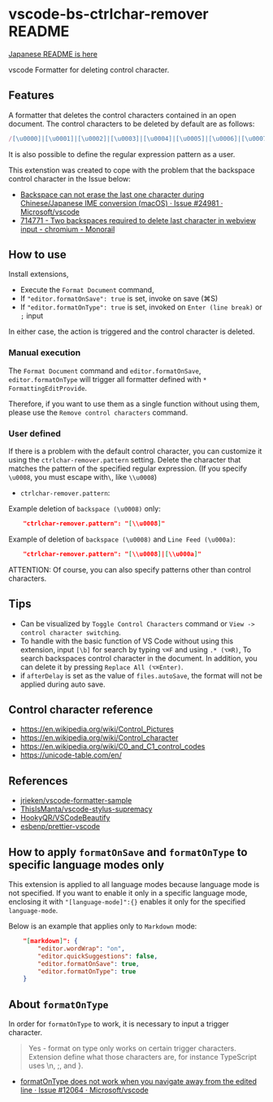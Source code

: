 # vscode-bs-ctrlchar-remover README

[Japanese README is here](https://github.com/satokaz/vscode-bs-ctrlchar-remover/blob/master/README_ja.md)



vscode Formatter for deleting control character.

## Features

A formatter that deletes the control characters contained in an open document. The control characters to be deleted by default are as follows:

```typescript
/[\u0000]|[\u0001]|[\u0002]|[\u0003]|[\u0004]|[\u0005]|[\u0006]|[\u0007]|[\u0008]|[\u000b]|[\u000c]|[\u000d]|[\u000e]|[\u000f]|[\u0010]|[\u0011]|[\u0012]|[\u0013]|[\u0014]|[\u0015]|[\u0016]|[\u0017]|[\u0018]|[\u0019]|[\u001a]|[\u001b]|[\u001c]|[\u001d]|[\u001e]|[\u001f]|[\u001c]|[\u007f]/gm
```

It is also possible to define the regular expression pattern as a user.

This extenstion was created to cope with the problem that the backspace control character in the Issue below:

* [Backspace can not erase the last one character during Chinese/Japanese IME conversion (macOS) · Issue #24981 · Microsoft/vscode](https://github.com/Microsoft/vscode/issues/24981)
* [714771 - Two backspaces required to delete last character in webview input -  chromium - Monorail](https://bugs.chromium.org/p/chromium/issues/detail?id=714771)

## How to use

Install extensions,

* Execute the `Format Document` command,
* If `"editor.formatOnSave": true` is set, invoke on save (⌘S)
* If `"editor.formatOnType": true` is set, invoked on `Enter (line break)` or `;` input

In either case, the action is triggered and the control character is deleted.

### Manual execution

The `Format Document` command and `editor.formatOnSave`, `editor.formatOnType` will trigger all formatter defined with `* FormattingEditProvide`.

Therefore, if you want to use them as a single function without using them, please use the `Remove control characters` command.

### User defined

If there is a problem with the default control character, you can customize it using the `ctrlchar-remover.pattern` setting.
Delete the character that matches the pattern of the specified regular expression. (If you specify `\u0008`, you must escape with`\`, like `\\u0008`)

* `ctrlchar-remover.pattern`: 

Example deletion of `backspace (\u0008)` only:

```json
    "ctrlchar-remover.pattern": "[\\u0008]"
```

Example of deletion of `backspace (\u0008)` and `Line Feed (\u000a)`:

```json
    "ctrlchar-remover.pattern": "[\\u0008]|[\\u000a]"
```

ATTENTION: Of course, you can also specify patterns other than control characters.


## Tips

* Can be visualized by `Toggle Control Characters` command or `View -> control character switching`.
* To handle with the basic function of VS Code without using this extension, input `[\b]` for search by typing `⌥⌘F` and using `.* (⌥⌘R)`, To search backspaces control character in the document. In addition, you can delete it by pressing `Replace All (⌥⌘Enter)`.
* if `afterDelay` is set as the value of `files.autoSave`, the format will not be applied during auto save.

## Control character reference

* https://en.wikipedia.org/wiki/Control_Pictures
* https://en.wikipedia.org/wiki/Control_character
* https://en.wikipedia.org/wiki/C0_and_C1_control_codes
* https://unicode-table.com/en/

## References

* [jrieken/vscode-formatter-sample](https://github.com/jrieken/vscode-formatter-sample)
* [ThisIsManta/vscode-stylus-supremacy](https://github.com/ThisIsManta/vscode-stylus-supremacy)
* [HookyQR/VSCodeBeautify](https://github.com/HookyQR/VSCodeBeautify)
* [esbenp/prettier-vscode](https://github.com/esbenp/prettier-vscode)

## How to apply `formatOnSave` and `formatOnType` to specific language modes only

This extension is applied to all language modes because language mode is not specified.
If you want to enable it only in a specific language mode, enclosing it with `"[language-mode]":{}` enables it only for the specified `language-mode`.

Below is an example that applies only to `Markdown` mode:

```json
    "[markdown]": {
        "editor.wordWrap": "on",
        "editor.quickSuggestions": false,
        "editor.formatOnSave": true,
        "editor.formatOnType": true
    }
```

## About `formatOnType` 

In order for `formatOnType` to work, it is necessary to input a trigger character.

> Yes - format on type only works on certain trigger characters. Extension define what those characters are, for instance TypeScript uses \n, ;, and }.

* [formatOnType does not work when you navigate away from the edited line · Issue #12064 · Microsoft/vscode](https://github.com/Microsoft/vscode/issues/12064)

